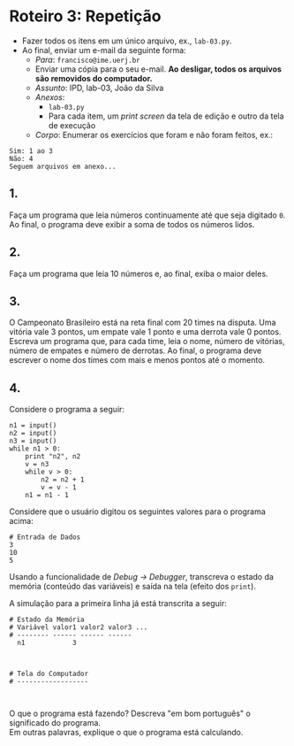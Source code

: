 <meta http-equiv="Content-Type" content="text/html; charset=UTF-8"/></p>        

Roteiro 3: Repetição
====================

- Fazer todos os itens em um único arquivo, ex., `lab-03.py`.
- Ao final, enviar um e-mail da seguinte forma:
    - *Para*: `francisco@ime.uerj.br`
    - Enviar uma cópia para o seu e-mail.
      **Ao desligar, todos os arquivos são removidos do computador.**
    - *Assunto*: IPD, lab-03, João da Silva
    - *Anexos*:
        - `lab-03.py`
        - Para cada item, um *print screen* da tela de edição e outro da tela de execução
    - *Corpo*: Enumerar os exercícios que foram e não foram feitos, ex.:

```
Sim: 1 ao 3
Não: 4
Seguem arquivos em anexo...
```

## 1.

Faça um programa que leia números continuamente até que seja digitado `0`.
Ao final, o programa deve exibir a soma de todos os números lidos.

## 2.

Faça um programa que leia 10 números e, ao final, exiba o maior deles.

## 3.

O Campeonato Brasileiro está na reta final com 20 times na disputa.
Uma vitória vale 3 pontos, um empate vale 1 ponto e uma derrota vale 0 pontos.
Escreva um programa que, para cada time, leia o nome, número de vitórias,
número de empates e número de derrotas.
Ao final, o programa deve escrever o nome dos times com mais e menos pontos até
o momento.

## 4.

Considere o programa a seguir:

```
n1 = input()
n2 = input()
n3 = input()
while n1 > 0:
    print "n2", n2
    v = n3
    while v > 0:
        n2 = n2 + 1
        v = v - 1
    n1 = n1 - 1
```

Considere que o usuário digitou os seguintes valores para o programa acima:

```
# Entrada de Dados
3
10
5
```

Usando a funcionalidade de *Debug -> Debugger*, transcreva o estado da memória
(conteúdo das variáveis) e saída na tela (efeito dos `print`).

A simulação para a primeira linha já está transcrita a seguir:

```
# Estado da Memória
# Variável valor1 valor2 valor3 ...
# -------- ------ ------ ------
  n1            3



```

```
# Tela do Computador
# ------------------



```

O que o programa está fazendo? Descreva "em bom português" o significado do
programa.                          
Em outras palavras, explique o que o programa está calculando.
